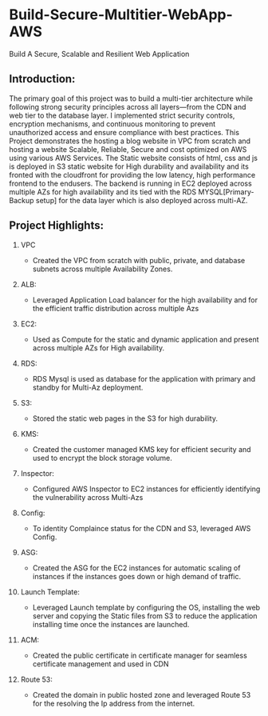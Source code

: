 # Build-Secure-Multitier-WebApp-AWS
Build A Secure, Scalable and Resilient Web Application

## Introduction:
The primary goal of this project was to build a multi-tier architecture while following strong security principles across all layers—from the CDN and web tier to the database layer. I implemented strict security controls, encryption mechanisms, and continuous monitoring to prevent unauthorized access and ensure compliance with best practices. This Project demonstrates the hosting a blog website in VPC from scratch and hosting a website Scalable, Reliable, Secure and cost optimized on AWS using various AWS Services. The Static website consists of html, css and js is deployed in S3 static website for High durability and availability and its fronted with the cloudfront for providing the low latency, high performance frontend to the endusers. The backend is running in EC2 deployed across multiple AZs for high availability and its tied with the RDS MYSQL[Primary-Backup setup] for the data layer which is also deployed across multi-AZ.


## Project Highlights:

1. VPC
   * Created the VPC from scratch with public, private, and database subnets across multiple Availability Zones.

2. ALB:
   * Leveraged Application Load balancer for the high availability and for the efficient traffic distribution across multiple Azs

3. EC2:
   * Used as Compute for the static and dynamic application and present across multiple AZs for High availability.

4. RDS:
   * RDS Mysql is used as database for the application with primary and standby for Multi-Az deployment.

5. S3:
   * Stored the static web pages in the S3 for high durability.

6. KMS:
   * Created the customer managed KMS key for efficient security and used to encrypt the block storage volume.

7. Inspector:
   * Configured AWS Inspector  to EC2 instances for efficiently identifying the vulnerability across Multi-Azs

8. Config:
   * To identity Complaince status for the CDN and S3, leveraged AWS Config.
  
9. ASG:
    * Created the ASG for the EC2 instances for automatic scaling of instances if the instances goes down or high demand of traffic.

10. Launch Template:
    * Leveraged Launch template by configuring the OS, installing the web server and copying the Static files from S3 to reduce the application installing time once the instances are launched.

11. ACM:
    * Created the public certificate in certificate manager for seamless certificate management and used in CDN
   
12. Route 53:
    * Created the domain in public hosted zone and leveraged Route 53 for the resolving the Ip address from the internet.

